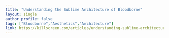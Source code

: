 ```yaml
---
title: "Understanding the Sublime Architecture of Bloodborne"
layout: single
author_profile: false
tags: ["Bloodborne","Aesthetics","Architecture"]
link: https://killscreen.com/articles/understanding-sublime-architecture-bloodborne/
---
```

